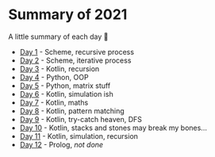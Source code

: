 # Summary of 2021
A little summary of each day :slightly_smiling_face:

- [Day 1](/2021/Day%201) - Scheme, recursive process
- [Day 2](/2021/Day%202) - Scheme, iterative process
- [Day 3](/2021/Day%203) - Kotlin, recursion
- [Day 4](/2021/Day%204) - Python, OOP
- [Day 5](/2021/Day%205) - Python, matrix stuff
- [Day 6](/2021/Day%206) - Kotlin, simulation ish
- [Day 7](/2021/Day%207) - Kotlin, maths
- [Day 8](/2021/Day%208) - Kotlin, pattern matching
- [Day 9](/2021/Day%209) - Kotlin, try-catch heaven, DFS
- [Day 10](/2021/Day%2010) - Kotlin, stacks and stones may break my bones...
- [Day 11](/2021/Day%2011) - Kotlin, simulation, recursion
- [Day 12](/2021/Day%2012) - Prolog, *not done*